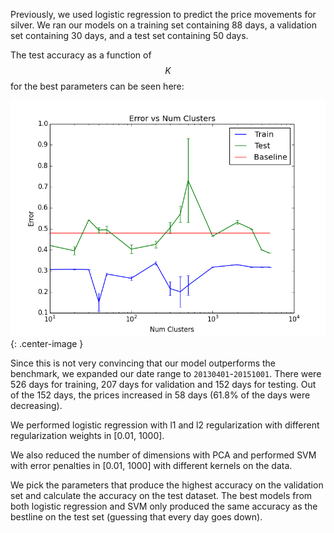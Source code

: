 
Previously, we used logistic regression to predict the price movements for silver. We ran our models on a training set containing 88 days, a validation set containing 30 days, and a test set containing 50 days.

The test accuracy as a function of $$K$$ for the best parameters can be seen here:

![preproces-img](/assets/error_v_clusters.png){: .center-image }

Since this is not very convincing that our model outperforms the benchmark, we expanded our date range to `20130401`-`20151001`. There were 526 days for training, 207 days for validation and 152 days for testing. Out of the 152 days, the prices increased in 58 days (61.8% of the days were decreasing).

We performed logistic regression with l1 and l2 regularization with different regularization weights in [0.01, 1000].

We also reduced the number of dimensions with PCA and performed SVM with error penalties in [0.01, 1000] with different kernels on the data.

We pick the parameters that produce the highest accuracy on the validation set and calculate the accuracy on the test dataset. The best models from both logistic regression and SVM only produced the same accuracy as the bestline on the test set (guessing that every day goes down).


